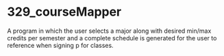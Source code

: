 # 329_courseMapper

A program in which the user selects a major along with desired min/max credits per semester and a complete schedule is generated for the user to reference when signing p for classes.
